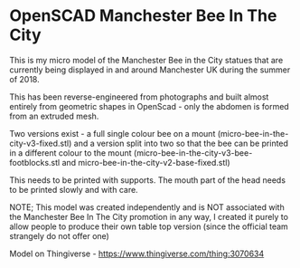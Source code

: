 # OpenSCAD Manchester Bee In The City

This is my micro model of the Manchester Bee in the City statues that are currently being displayed in and around Manchester UK during the summer of 2018.

This has been reverse-engineered from photographs and built almost entirely from geometric shapes in OpenScad - only the abdomen is formed from an extruded mesh.

Two versions exist - a full single colour bee on a mount (micro-bee-in-the-city-v3-fixed.stl) and a version split into two so that the bee can be printed in a different colour to the mount (micro-bee-in-the-city-v3-bee-footblocks.stl and micro-bee-in-the-city-v2-base-fixed.stl)

This needs to be printed with supports. The mouth part of the head needs to be printed slowly and with care.

NOTE; This model was created independently and is NOT associated with the Manchester Bee In The City promotion in any way, I created it purely to allow people to produce their own table top version (since the official team strangely do not offer one)

Model on Thingiverse - https://www.thingiverse.com/thing:3070634
